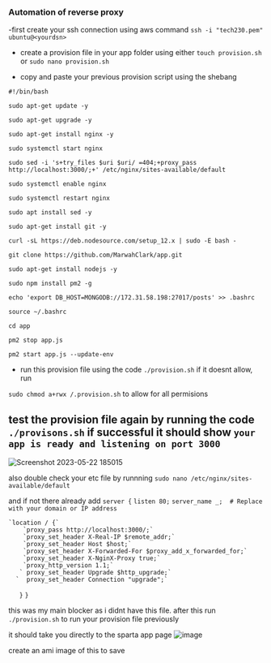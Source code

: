 ### Automation of reverse proxy

-first create your ssh connection using aws command `ssh -i "tech230.pem" ubuntu@<yourdsn>`

- create a provision file in your app folder using either `touch provision.sh`  or `sudo nano provision.sh`

- copy and paste your previous provision script using the shebang

`#!/bin/bash`

`sudo apt-get update -y`

`sudo apt-get upgrade -y`

`sudo apt-get install nginx -y`

`sudo systemctl start nginx`

`sudo sed -i 's+try_files $uri $uri/ =404;+proxy_pass http://localhost:3000/;+' /etc/nginx/sites-available/default`


`sudo systemctl enable nginx`

`sudo systemctl restart nginx`

`sudo apt install sed -y`

`sudo apt-get install git -y`

`curl -sL https://deb.nodesource.com/setup_12.x | sudo -E bash -`

`git clone https://github.com/MarwahClark/app.git`

`sudo apt-get install nodejs -y`

`sudo npm install pm2 -g`

`echo 'export DB_HOST=MONGODB://172.31.58.198:27017/posts' >> .bashrc`

`source ~/.bashrc`

`cd app`

`pm2 stop app.js`

`pm2 start app.js --update-env`

- run this provision file using the code `./provision.sh` if it doesnt allow, run 

`sudo chmod a+rwx /.provision.sh` to allow for all permisions 

 test the provision file again by running the code `./provisons.sh` if successful it should show `your app is ready and listening on port 3000`
- 

![Screenshot 2023-05-22 185015](https://github.com/MarwahClark/tech230_AWS/assets/133018482/0e845b2c-29dd-4307-b71d-ca6ed7c203fb)



also double check your etc file by runnning 
`sudo nano /etc/nginx/sites-available/default`

and if not there already add 
`server {`
    `listen 80;`
    `server_name _;  # Replace with your domain or IP address`

    `location / {`
        `proxy_pass http://localhost:3000/;`
        `proxy_set_header X-Real-IP $remote_addr;`
        `proxy_set_header Host $host;`
        `proxy_set_header X-Forwarded-For $proxy_add_x_forwarded_for;`
        `proxy_set_header X-NginX-Proxy true;`
        `proxy_http_version 1.1;`
       ` proxy_set_header Upgrade $http_upgrade;`
      `  proxy_set_header Connection "upgrade";`
 `   }`
`}`


this was my main blocker as i didnt have this file. 
after this run `./provision.sh` to run your provision file previously

it should take you directly to the sparta app page
![image](https://github.com/MarwahClark/tech230_AWS/assets/133018482/93a17076-c2b6-4a6e-9a41-badfc7ad614b)

create an ami image of this to save

